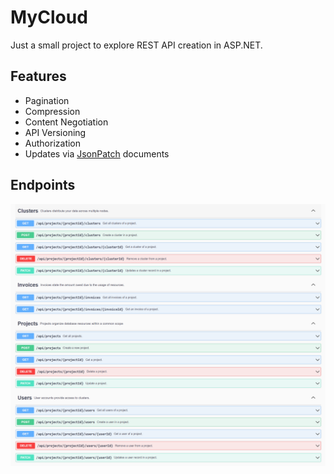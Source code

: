 # MyCloud

Just a small project to explore REST API creation in ASP.NET.

## Features

- Pagination
- Compression
- Content Negotiation
- API Versioning
- Authorization
- Updates via [JsonPatch](https://www.google.com/search?q=jsonpatch+rfc&oq=jsonpatch+rfc&aqs=edge.0.0i512j0i22i30.1625j0j4&sourceid=chrome&ie=UTF-8) documents

## Endpoints

![API](docs/MyCloudAPI.png)

